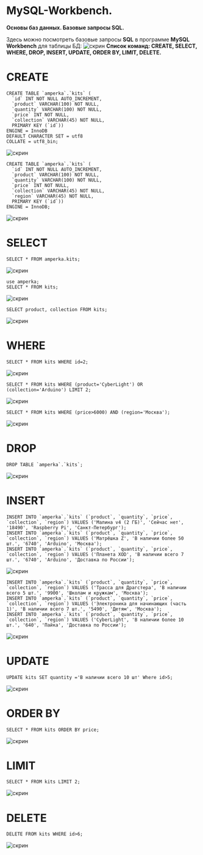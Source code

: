 # MySQL-Workbench. 
__Основы баз данных. Базовые запросы SQL.__

Здесь можно посмотреть базовые запросы __SQL__ в программе __MySQL Workbench__ для таблицы БД: 
![скрин](https://raw.githubusercontent.com/mo-pozdina/MySQL-Workbench/main/%D0%A2%D0%B0%D0%B1%D0%BB%D0%B8%D1%86%D0%B0%20%D0%91%D0%94.png)
__Список команд: CREATE, SELECT, WHERE, DROP, INSERT, UPDATE, ORDER BY, LIMIT, DELETE.__

# CREATE
```
CREATE TABLE `amperka`.`kits` (
  `id` INT NOT NULL AUTO_INCREMENT,
  `product` VARCHAR(100) NOT NULL,
  `quantity` VARCHAR(100) NOT NULL,
  `price` INT NOT NULL,
  `сollection` VARCHAR(45) NOT NULL,
  PRIMARY KEY (`id`))
ENGINE = InnoDB
DEFAULT CHARACTER SET = utf8
COLLATE = utf8_bin;
 ```
![скрин](Requests/CREATE.png)

```
CREATE TABLE `amperka`.`kits` (
  `id` INT NOT NULL AUTO_INCREMENT,
  `product` VARCHAR(100) NOT NULL,
  `quantity` VARCHAR(100) NOT NULL,
  `price` INT NOT NULL,
  `сollection` VARCHAR(45) NOT NULL,
  `region` VARCHAR(45) NOT NULL,
  PRIMARY KEY (`id`))
ENGINE = InnoDB;
 ```
![скрин](Requests/CREATE2.png)
# SELECT
```
SELECT * FROM amperka.kits;
 ```
![скрин](Requests/SELECT.png)

```
use amperka;
SELECT * FROM kits;
 ```
![скрин](Requests/SELECT2.png)

```
SELECT product, сollection FROM kits;
 ```
![скрин](Requests/SELECT3.png)
# WHERE
```
SELECT * FROM kits WHERE id=2;
 ```
![скрин](Requests/WHERE.png)

```
SELECT * FROM kits WHERE (product='CyberLight') OR (сollection='Arduino') LIMIT 2;
 ```
![скрин](Requests/WHERE_OR_LIMIT.png)

```
SELECT * FROM kits WHERE (price>6000) AND (region='Москва');
 ```
![скрин](Requests/WHERE_AND.png)
# DROP
```
DROP TABLE `amperka`.`kits`;
 ```
![скрин](Requests/DROP.png )
# INSERT
```
INSERT INTO `amperka`.`kits` (`product`, `quantity`, `price`, `сollection`, `region`) VALUES ('Малина v4 (2 ГБ)', 'Сейчас нет', '18490', 'Raspberry Pi', 'Санкт-Петербург');
INSERT INTO `amperka`.`kits` (`product`, `quantity`, `price`, `сollection`, `region`) VALUES ('Матрёшка Z', 'В наличии более 50 шт.', '6740', 'Arduino', 'Москва');
INSERT INTO `amperka`.`kits` (`product`, `quantity`, `price`, `сollection`, `region`) VALUES ('Планета XOD', 'В наличии всего 7 шт.', '6740', 'Arduino', 'Доставка по России');
 ```
![скрин](Requests/INSERT.png )

```
INSERT INTO `amperka`.`kits` (`product`, `quantity`, `price`, `сollection`, `region`) VALUES ('Трасса для Драгстера', 'В наличии всего 5 шт.', '9900', 'Школам и кружкам', 'Москва');
INSERT INTO `amperka`.`kits` (`product`, `quantity`, `price`, `сollection`, `region`) VALUES ('Электроника для начинающих (часть 1)', 'В наличии всего 7 шт.', '5490', 'Детям', 'Москва');
INSERT INTO `amperka`.`kits` (`product`, `quantity`, `price`, `сollection`, `region`) VALUES ('CyberLight', 'В наличии более 10 шт.', '640', 'Пайка', 'Доставка по России');
 ```
![скрин](Requests/INSERT2.png)
# UPDATE
```
UPDATE kits SET quantity ='В наличии всего 10 шт' Where id>5;
 ```
![скрин](Requests/UPDATE.png)
# ORDER BY
```
SELECT * FROM kits ORDER BY price;
 ```
![скрин](Requests/ORDER_BY.png)
# LIMIT
```
SELECT * FROM kits LIMIT 2;
 ```
![скрин](Requests/LIMIT.png)
# DELETE
```
DELETE FROM kits WHERE id>6;
 ```
![скрин](Requests/DELETE.png)
